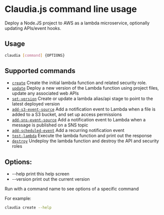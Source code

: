 # Claudia.js command line usage

Deploy a Node.JS project to AWS as a lambda microservice, optionally updating APIs/event hooks.

## Usage
```bash
claudia [command] {OPTIONS}
```

## Supported commands

* [`create`](create.md) Create the initial lambda function and related security role.
* [`update`](update.md) Deploy a new version of the Lambda function using project files, update any associated web APIs
* [`set-version`](set-version.md) Create or update a lambda alias/api stage to point to the latest deployed version
* [`add-s3-event-source`](add-s3-event-source.md) Add a notification event to Lambda when a file is added to a S3 bucket, and set up access permissions
* [`add-sns-event-source`](add-sns-event-source.md) Add a notification event to Lambda when a message is published on a SNS topic
* [`add-scheduled-event`](add-scheduled-event.md) Add a recurring notification event
* [`test-lambda`](test-lambda.md) Execute the lambda function and print out the response
* [`destroy`](destroy.md) Undeploy the lambda function and destroy the API and security roles

## Options:

 * --help           print this help screen
 * --version        print out the current version

Run with a command name to see options of a specific command

For example:
```bash
claudia create --help
```
